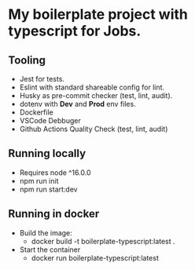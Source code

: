 # My boilerplate project with typescript for Jobs.

## Tooling
- Jest for tests.
- Eslint with standard shareable config for lint.
- Husky as pre-commit checker (test, lint, audit).
- dotenv with **Dev** and **Prod** env files.
- Dockerfile
- VSCode Debbuger
- Github Actions Quality Check (test, lint, audit)

## Running locally
- Requires node ^16.0.0
- npm run init
- npm run start:dev

## Running in docker
- Build the image:
    - docker build -t boilerplate-typescript:latest .
- Start the container
    - docker run boilerplate-typescript:latest
